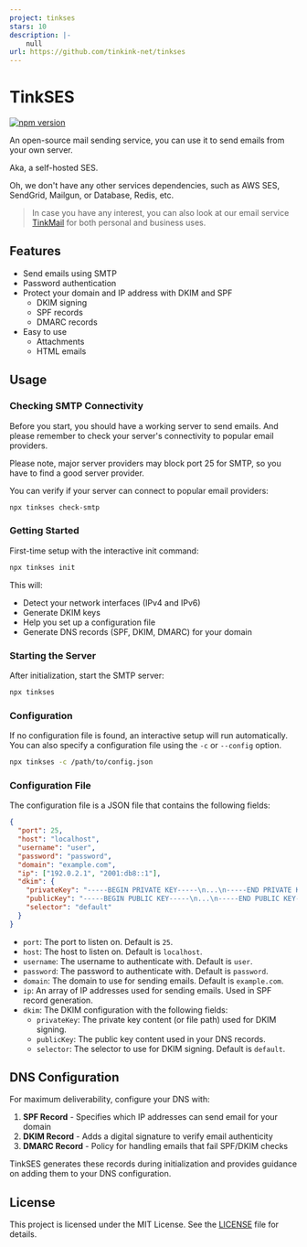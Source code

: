 ```yaml
---
project: tinkses
stars: 10
description: |-
    null
url: https://github.com/tinkink-net/tinkses
---
```


# TinkSES

[![npm version](https://img.shields.io/npm/v/tinkses.svg)](https://www.npmjs.com/package/tinkses)

An open-source mail sending service, you can use it to send emails from your own server.

Aka, a self-hosted SES.

Oh, we don't have any other services dependencies, such as AWS SES, SendGrid, Mailgun, or Database, Redis, etc.

> In case you have any interest, you can also look at our email service [TinkMail](https://tinkmail.me) for both personal and business uses.

## Features

- Send emails using SMTP
- Password authentication
- Protect your domain and IP address with DKIM and SPF
  - DKIM signing
  - SPF records
  - DMARC records
- Easy to use
  - Attachments
  - HTML emails

## Usage

### Checking SMTP Connectivity

Before you start, you should have a working server to send emails. And please remember to check your server's connectivity to popular email providers.

Please note, major server providers may block port 25 for SMTP, so you have to find a good server provider.

You can verify if your server can connect to popular email providers:

```sh
npx tinkses check-smtp
```

### Getting Started

First-time setup with the interactive init command:

```sh
npx tinkses init
```

This will:
- Detect your network interfaces (IPv4 and IPv6)
- Generate DKIM keys
- Help you set up a configuration file
- Generate DNS records (SPF, DKIM, DMARC) for your domain

### Starting the Server

After initialization, start the SMTP server:

```sh
npx tinkses
```

### Configuration

If no configuration file is found, an interactive setup will run automatically. You can also specify a configuration file using the `-c` or `--config` option.

```sh
npx tinkses -c /path/to/config.json
```

### Configuration File

The configuration file is a JSON file that contains the following fields:

```json
{
  "port": 25,
  "host": "localhost",
  "username": "user",
  "password": "password",
  "domain": "example.com",
  "ip": ["192.0.2.1", "2001:db8::1"],
  "dkim": {
    "privateKey": "-----BEGIN PRIVATE KEY-----\n...\n-----END PRIVATE KEY-----\n",
    "publicKey": "-----BEGIN PUBLIC KEY-----\n...\n-----END PUBLIC KEY-----\n",
    "selector": "default"
  }
}
```

- `port`: The port to listen on. Default is `25`.
- `host`: The host to listen on. Default is `localhost`.
- `username`: The username to authenticate with. Default is `user`.
- `password`: The password to authenticate with. Default is `password`.
- `domain`: The domain to use for sending emails. Default is `example.com`.
- `ip`: An array of IP addresses used for sending emails. Used in SPF record generation.
- `dkim`: The DKIM configuration with the following fields:
  - `privateKey`: The private key content (or file path) used for DKIM signing.
  - `publicKey`: The public key content used in your DNS records.
  - `selector`: The selector to use for DKIM signing. Default is `default`.

## DNS Configuration

For maximum deliverability, configure your DNS with:

1. **SPF Record** - Specifies which IP addresses can send email for your domain
2. **DKIM Record** - Adds a digital signature to verify email authenticity
3. **DMARC Record** - Policy for handling emails that fail SPF/DKIM checks

TinkSES generates these records during initialization and provides guidance on adding them to your DNS configuration.

## License

This project is licensed under the MIT License. See the [LICENSE](LICENSE) file for details.

